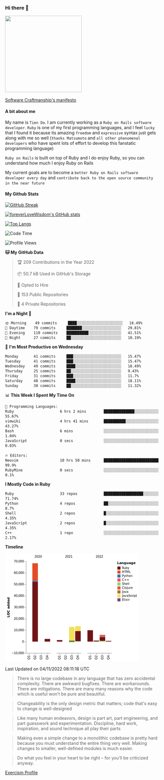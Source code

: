 ### Hi there 👋

<!--
**foreverLoveWisdom/foreverLoveWisdom** is a ✨ _special_ ✨ repository because its `README.md` (this file) appears on your GitHub profile.

Here are some ideas to get you started:

- 🔭 I’m currently working on ...
- 🌱 I’m currently learning ...
- 👯 I’m looking to collaborate on ...
- 🤔 I’m looking for help with ...
- 💬 Ask me about ...
- 📫 How to reach me: ...
- 😄 Pronouns: ...
- ⚡ Fun fact: ...
-->

<img src="https://codecondo.com/wp-content/uploads/2017/09/railslogo.png" width="250" height="250">

[Software Craftmanship's manifesto](http://manifesto.softwarecraftsmanship.org/)

#### A bit about me
My name is `Tien Do`. I am currently working as a `Ruby on Rails software developer`. `Ruby` is one of my first programming languages, and I feel `lucky` that I found it because its amazing `freedom` and `expressive` syntax just gets along with me so well (`thanks Matsumoto` and `all other phenomenal developers` who have spent lots of effort to develop this fanstatic programming language)

`Ruby on Rails` is built on top of Ruby and I do enjoy Ruby, so you can understand how much I enjoy Ruby on Rails

My current goals are to become a `better Ruby on Rails software developer every day` and `contribute back to the open source community in the near future`

#### My Github Stats

[![GitHub Streak](https://github-readme-streak-stats.herokuapp.com/?user=foreverLoveWisdom&theme=dracula)](https://git.io/streak-stats)
&nbsp;
&nbsp;

[![foreverLoveWisdom's GitHub stats](https://github-readme-stats.vercel.app/api?username=foreverLoveWisdom&show_icons=true&theme=react&count_private=true)](https://github.com/anuraghazra/github-readme-stats)

[![Top Langs](https://github-readme-stats.vercel.app/api/top-langs/?username=foreverLoveWisdom&show_icons=true&theme=vue-dark)](https://github.com/anuraghazra/github-readme-stats)

<!--START_SECTION:waka-->
![Code Time](http://img.shields.io/badge/Code%20Time-1%2C265%20hrs%2038%20mins-blue)

![Profile Views](http://img.shields.io/badge/Profile%20Views-0-blue)

**🐱 My GitHub Data** 

> 🏆 209 Contributions in the Year 2022
 > 
> 📦 50.7 kB Used in GitHub's Storage 
 > 
> 💼 Opted to Hire
 > 
> 📜 153 Public Repositories 
 > 
> 🔑 4 Private Repositories  
 > 
**I'm a Night 🦉** 

```text
🌞 Morning    49 commits     ████░░░░░░░░░░░░░░░░░░░░░   18.49% 
🌆 Daytime    79 commits     ███████░░░░░░░░░░░░░░░░░░   29.81% 
🌃 Evening    110 commits    ██████████░░░░░░░░░░░░░░░   41.51% 
🌙 Night      27 commits     ██░░░░░░░░░░░░░░░░░░░░░░░   10.19%

```
📅 **I'm Most Productive on Wednesday** 

```text
Monday       41 commits     ███░░░░░░░░░░░░░░░░░░░░░░   15.47% 
Tuesday      41 commits     ███░░░░░░░░░░░░░░░░░░░░░░   15.47% 
Wednesday    49 commits     ████░░░░░░░░░░░░░░░░░░░░░   18.49% 
Thursday     25 commits     ██░░░░░░░░░░░░░░░░░░░░░░░   9.43% 
Friday       31 commits     ███░░░░░░░░░░░░░░░░░░░░░░   11.7% 
Saturday     48 commits     ████░░░░░░░░░░░░░░░░░░░░░   18.11% 
Sunday       30 commits     ██░░░░░░░░░░░░░░░░░░░░░░░   11.32%

```


📊 **This Week I Spent My Time On** 

```text
💬 Programming Languages: 
Ruby                     6 hrs 2 mins        ██████████████░░░░░░░░░░░   55.67% 
vimwiki                  4 hrs 41 mins       ██████████░░░░░░░░░░░░░░░   43.27% 
Bash                     6 mins              ░░░░░░░░░░░░░░░░░░░░░░░░░   1.04% 
JavaScript               0 secs              ░░░░░░░░░░░░░░░░░░░░░░░░░   0.03%

🔥 Editors: 
Neovim                   10 hrs 50 mins      █████████████████████████   99.9% 
RubyMine                 0 secs              ░░░░░░░░░░░░░░░░░░░░░░░░░   0.1%

```

**I Mostly Code in Ruby** 

```text
Ruby                     33 repos            ██████████████████░░░░░░░   71.74% 
Python                   4 repos             ██░░░░░░░░░░░░░░░░░░░░░░░   8.7% 
Shell                    2 repos             █░░░░░░░░░░░░░░░░░░░░░░░░   4.35% 
JavaScript               2 repos             █░░░░░░░░░░░░░░░░░░░░░░░░   4.35% 
C++                      1 repo              ░░░░░░░░░░░░░░░░░░░░░░░░░   2.17%

```


**Timeline**

![Chart not found](https://raw.githubusercontent.com/foreverLoveWisdom/foreverLoveWisdom/main/charts/bar_graph.png) 


 Last Updated on 04/11/2022 08:11:18 UTC
<!--END_SECTION:waka-->


> There is no large codebase in any language that has zero accidental complexity. There are awkward bugfixes. There are workarounds. There are mitigations.
> There are many many reasons why the code which is useful won't be pure and beautiful.

> Changeability is the only design metric that matters; code that's easy to change is well-designed

> Like many human endeavors, design is part art, part engineering, and part guesswork and experimentation. Discipline, hard work, inspiration, and sound technique all play their parts

> Mak­ing even a sim­ple change to a mono­lith­ic code­base is pret­ty hard because you must under­stand the entire thing very well. Mak­ing changes to small­er, well-defined mod­ules is much easier.
 
 > Do what you feel in your heart to be right – for you’ll be criticized anyway.
 
[Exercism Profile](https://exercism.org/profiles/foreverLoveWisdom)
